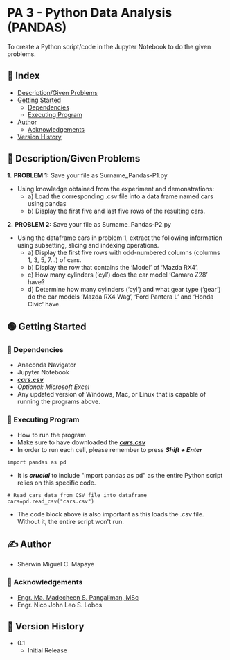 # PA 3 - Python Data Analysis (PANDAS)

To create a Python script/code in the Jupyter Notebook to do the given problems.

## :ledger: Index

- [Description/Given Problems](#beginner-descriptiongiven-problems)
- [Getting Started](#green_circle-getting-started)
   - [Dependencies](#electric_plug-dependencies)
   - [Executing Program](#wrench-executing-prorgram)
- [Author](#writing_hand-author)
  - [Acknowledgements](#star2-acknowledgements)
- [Version History](#scroll-version-history)

## :beginner: Description/Given Problems

**1.** **PROBLEM 1:** Save your file as Surname_Pandas-P1.py
- Using knowledge obtained from the experiment and demonstrations:
     - a) Load the corresponding .csv file into a data frame named cars using pandas
     - b) Display the first five and last five rows of the resulting cars.

**2.** **PROBLEM 2:** Save your file as Surname_Pandas-P2.py
- Using the dataframe cars in problem 1, extract the following information using subsetting, slicing and indexing operations.
     - a) Display the first five rows with odd-numbered columns (columns 1, 3, 5, 7…) of cars.
     - b) Display the row that contains the ‘Model’ of ‘Mazda RX4’.
     - c) How many cylinders (‘cyl’) does the car model ‘Camaro Z28’ have?
     - d) Determine how many cylinders (‘cyl’) and what gear type (‘gear’) do the car models ‘Mazda RX4 Wag’, ‘Ford Pantera L’ and ‘Honda Civic’ have.

## :green_circle: Getting Started

### :electric_plug: Dependencies

* Anaconda Navigator
* Jupyter Notebook
* _**[cars.csv](http://bit.ly/Cars_file)**_
* _Optional: Microsoft Excel_
* Any updated version of Windows, Mac, or Linux that is capable of running the programs above.

### :wrench: Executing Program

* How to run the program
* Make sure to have downloaded the _**[cars.csv](http://bit.ly/Cars_file)**_
* In order to run each cell, please remember to press **_Shift + Enter_**
```
import pandas as pd
```
* It is **_crucial_** to include "import pandas as pd" as the entire Python script relies on this specific code.
```
# Read cars data from CSV file into dataframe
cars=pd.read_csv("cars.csv")
```
* The code block above is also important as this loads the .csv file. Without it, the entire script won't run.

## :writing_hand: Author
* Sherwin Miguel C. Mapaye

### :star2: Acknowledgements
* [Engr. Ma. Madecheen S. Pangaliman, MSc](https://www.ust.edu.ph/profile/pangaliman-ma-madecheen-s)<br>
* Engr. Nico John Leo S. Lobos

## :scroll: Version History
* 0.1
   * Initial Release

